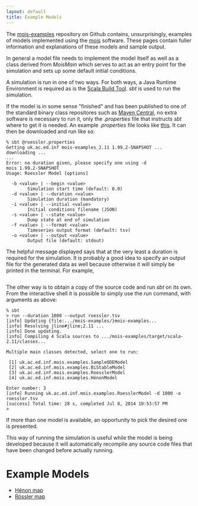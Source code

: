 ```yaml
---
layout: default
title: Example Models
---
```


The
[mois-examples](https://github.com/edinburgh-rbm/mois-examples)
repository on Github contains, unsurprisingly, examples of 
models implemented using the
[mois](/mois)
software. These pages contain fuller information and explanations
of these models and sample output.

In general a model file needs to implement the model itself as
well as a class derived from *MoisMain* which serves to act as
an entry point for the simulation and sets up some default 
initial conditions.

A simulation is run in one of two ways. For both ways, a Java Runtime
Environment is required as is the 
[Scala Build Tool](http://www.scala-sbt.org). *sbt* is used to run the
simulation.

If the model is in some sense "finished" and has been published to
one of the standard binary class repositores such as 
[Maven Central](http://mvnrepository.com/), no extra software is
necessary to run it, only the *.properties* file that instructs
*sbt* where to get it is needed. An example *.properties* file
looks like
[this](https://github.com/edinburgh-rbm/mois-examples/blob/master/examples/roessler.properties).
It can then be downloaded and run like so:

```
% sbt @roessler.properties
Getting uk.ac.ed.inf mois-examples_2.11 1.99.2-SNAPSHOT ...
downloading ...
...
Error: no duration given, please specify one using -d
mois 1.99.2-SNAPSHOT
Usage: Roessler Model [options]

  -b <value> | --begin <value>
        Simulation start time (default: 0.0)
  -d <value> | --duration <value>
        Simulation duration (mandatory)
  -i <value> | --initial <value>
        Initial conditions filename (JSON)
  -s <value> | --state <value>
        Dump state at end of simulation
  -f <value> | --format <value>
        Timeseries output format (default: tsv)
  -o <value> | --output <value>
        Output file (default: stdout)
```

The helpful message displayed says that at the very least a duration
is required for the simulation. It is probably a good idea to specify
an output file for the generated data as well because otherwise it
will simply be printed in the terminal. For example,

```sbt @roessler.properties --duration 1000 --output roessler.tsv
```

The other way is to obtain a copy of the source code and run *sbt* on
its own. From the interactive shell it is possible to simply use the
*run* command, with arguments as above:

```
% sbt
> run --duration 1000 --output roessler.tsv
[info] Updating {file:.../mois-examples/}mois-examples...
[info] Resolving jline#jline;2.11 ...
[info] Done updating.
[info] Compiling 4 Scala sources to .../mois-examples/target/scala-2.11/classes...

Multiple main classes detected, select one to run:

 [1] uk.ac.ed.inf.mois.examples.SampleODEModel
 [2] uk.ac.ed.inf.mois.examples.BiStableModel
 [3] uk.ac.ed.inf.mois.examples.RoesslerModel
 [4] uk.ac.ed.inf.mois.examples.HénonModel

Enter number: 3
[info] Running uk.ac.ed.inf.mois.examples.RoesslerModel -d 1000 -o roessler.tsv
[success] Total time: 28 s, completed Jul 8, 2014 10:53:57 PM
>
```

If more than one model is available, an opportunity to pick the
desired one is presented.

This way of running the simulation is useful while the model is being
developed because it will automatically recompile any source code
files that have been changed before actually running. 

Example Models
==============


  * [Hénon map](henon)
  * [Rössler map](roessler)


